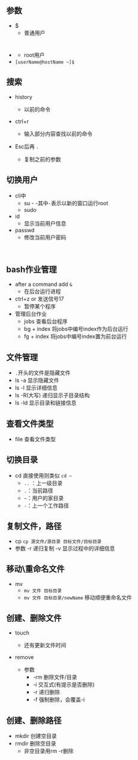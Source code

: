 ## 参数
- $
    - 普通用户
​
- #
    - root用户
​
- `[userName@hostName ~]$`
​
## 搜索
- history
    - 以前的命令

- ctrl+r
    - 输入部分内容查找以前的命令

- Esc后再 `.`
    - 复制之前的参数
## 切换用户
- cli中
    - su -
        -其中`-`表示以新的窗口运行root
    - sudo
- id
    - 显示当前用户信息
- passwd
    - 修改当前用户密码

​
## bash作业管理
- after a command add `&`
    - 在后台运行进程
- ctrl+z or 发送信号17
    - 暂停某个程序
- 管理后台作业
    - jobs 查看后台程序
    - bg + index 将jobs中编号index作为后台运行
    - fg + index 将jobs中编号index置为前台运行

## 文件管理
- `.`开头的文件是隐藏文件
- ls -a 显示隐藏文件
- ls -l 显示详细信息
- ls -R(大写) 递归显示子目录结构
- ls -ld 显示目录和链接信息
​
## 查看文件类型
- file 查看文件类型
​
## 切换目录
- cd 直接使用则类似 `cd ~`
    - `..` ：上一级目录
    - `.`：当前路径
    - `~`：用户的家目录
    - `-`：上一个工作路径

## 复制文件，路径
- cp
    `cp 源文件/源目录 目标文件/目标目录`
- 参数
    -r 递归复制
    -v 显示过程中的详细信息

## 移动\重命名文件
- mv
    - `mv 文件 目标目录`
    - `mv 文件 目标目录/newName` 移动顺便重命名文件

## 创建、删除文件
- touch 
    - 还有更新文件时间

- remove
	- 参数
        - -rm 删除文件/目录
        - -i 交互式(有提示是否删除)
        - -r 递归删除
        - -f 强制删除，会覆盖-i

## 创建、删除路径
- mkdir 创建空目录
- rmdir 删除空目录
    - 非空目录用rm -r删除

